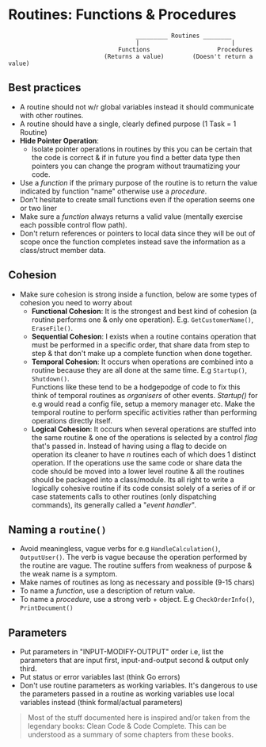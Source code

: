 # Routines: Functions & Procedures
 
                                        _________ Routines ________
                                        |                          |
                                   Functions                   Procedures
                               (Returns a value)        (Doesn't return a value)



## Best practices

- A routine should not w/r global variables instead it should communicate with other routines.
- A routine should have a single, clearly defined purpose (1 Task = 1 Routine)
- **Hide Pointer Operation**: 
  - Isolate pointer operations in routines by this you can be certain that the code is correct & if in future you find a better data type then pointers you can change the program without traumatizing your code.
- Use a _function_ if the primary purpose of the routine is to return the value indicated by function "name" otherwise use a _procedure_.
- Don't hesitate to create small functions even if the operation seems one or two liner
- Make sure a _function_ always returns a valid value (mentally exercise each possible control flow path).
- Don't return references or pointers to local data since they will be out of scope once the function completes instead save the information as a class/struct member data.


## Cohesion

- Make sure cohesion is strong inside a function, below are some types of cohesion you need to worry about
  - **Functional Cohesion**: It is the strongest and best kind of cohesion (a routine performs one & only one operation). E.g. `GetCustomerName()`, `EraseFile()`.
  - **Sequential Cohesion**: I exists when a routine contains operation that must be performed in a specific order, that share data from step to step & that don't make up a complete function when done together.
  - **Temporal Cohesion**: It occurs when operations are combined into a routine because they are all done at the same time. E.g `Startup()`, `Shutdown()`.<br>
   Functions like these tend to be a hodgepodge of code to fix this think of temporal routines as _organisers_ of other events.
   _Startup()_ for e.g would read a config file, setup a memory manager etc. Make the temporal routine to perform specific activities rather than performing operations directly itself.
  - **Logical Cohesion**: It occurs when several operations are stuffed into the same routine & one of the operations is selected by a control _flag_ that's passed in.
  Instead of having using a flag to decide on operation its cleaner to have _n_ routines each of which does 1 distinct operation. If the operations use the same code or share data the code should be moved into a lower level routine & all the routines should be packaged into a class/module.
  Its all right to write a logically cohesive routine if its code consist solely of a series of if or case statements calls to other routines (only dispatching commands), its generally called a "_event handler_".

## Naming a `routine()`

- Avoid meaningless, vague verbs for e.g `HandleCalculation()`, `OutputUser()`.
  The verb is vague because the operation performed by the routine are vague. The routine suffers from weakness of purpose & the weak name is a symptom.
- Make names of routines as long as necessary and possible (9-15 chars)
- To name a _function_, use a description of return value.
- To name a _procedure_, use a strong verb + object. E.g `CheckOrderInfo()`, `PrintDocument()`


## Parameters

- Put parameters in "INPUT-MODIFY-OUTPUT" order i.e, list the parameters that are input first, input-and-output second & output only third.
- Put status or error variables last (think Go errors)
- Don't use routine parameters as working variables. It's dangerous to use the parameters passed in a routine as working variables use local variables instead (think formal/actual parameters)


> Most of the stuff documented here is inspired and/or taken from the legendary books: Clean Code & Code Complete. This can be understood as a summary of some chapters from these books.
